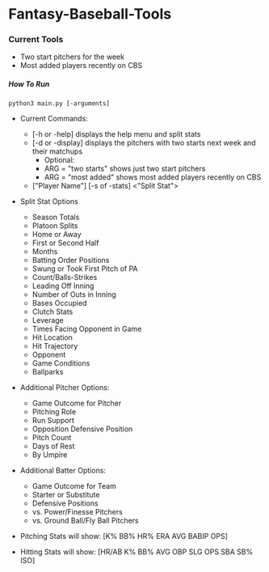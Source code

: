 # Fantasy-Baseball-Tools


### Current Tools
- Two start pitchers for the week
- Most added players recently on CBS

##### How To Run
`python3 main.py [-arguments]`

- Current Commands:
    - [-h or -help] displays the help menu and split stats
    - [-d or -display] displays the pitchers with two starts next week and their matchups
        - Optional:
        - ARG = "two starts" shows just two start pitchers
        - ARG = "most added" shows most added players recently on CBS
    - ["Player Name"] [-s of -stats] <"Split Stat">

- Split Stat Options
    - Season Totals
    - Platoon Splits
    - Home or Away
    - First or Second Half
    - Months
    - Batting Order Positions
    - Swung or Took First Pitch of PA
    - Count/Balls-Strikes
    - Leading Off Inning
    - Number of Outs in Inning
    - Bases Occupied
    - Clutch Stats
    - Leverage
    - Times Facing Opponent in Game
    - Hit Location
    - Hit Trajectory
    - Opponent
    - Game Conditions
    - Ballparks

- Additional Pitcher Options:

    - Game Outcome for Pitcher
    - Pitching Role
    - Run Support
    - Opposition Defensive Position
    - Pitch Count
    - Days of Rest
    - By Umpire

- Additional Batter Options:

    - Game Outcome for Team
    - Starter or Substitute
    - Defensive Positions
    - vs. Power/Finesse Pitchers
    - vs. Ground Ball/Fly Ball Pitchers

- Pitching Stats will show:
[K%    BB%    HR%  ERA    AVG  BABIP    OPS]
- Hitting Stats will show:
[HR/AB     K%    BB%    AVG    OBP    SLG    OPS  SBA  SB%    ISO]